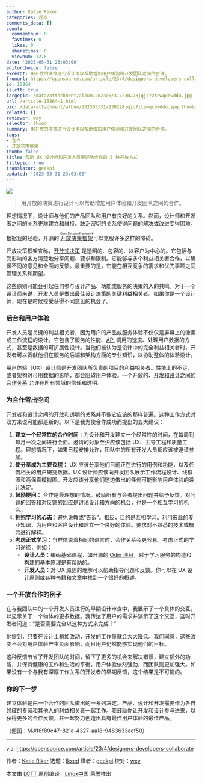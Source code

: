 ```yaml
---
author: Katie Riker
categories: 观点
comments_data: []
count:
  commentnum: 0
  favtimes: 0
  likes: 0
  sharetimes: 0
  viewnum: 1278
date: '2023-05-31 23:03:00'
editorchoice: false
excerpt: 用开放的决策进行设计可以帮助增加用户体验和开发团队之间的合作。
fromurl: https://opensource.com/article/23/4/designers-developers-collaborate
id: 15864
islctt: true
largepic: /data/attachment/album/202305/31/230228jqjc7ztewqcewddu.jpg
url: /article-15864-1.html
pic: /data/attachment/album/202305/31/230228jqjc7ztewqcewddu.jpg.thumb.jpg
related: []
reviewer: wxy
selector: lkxed
summary: 用开放的决策进行设计可以帮助增加用户体验和开发团队之间的合作。
tags:
- 合作
- 开放决策框架
thumb: false
title: 帮助 UX 设计师和开发人员更好地合作的 5 种开放方式
titlepic: true
translator: geekpi
updated: '2023-05-31 23:03:00'
---
```


![](/data/attachment/album/202305/31/230228jqjc7ztewqcewddu.jpg)



> 
> 用开放的决策进行设计可以帮助增加用户体验和开发团队之间的合作。
> 
> 
> 


理想情况下，设计师与他们的产品团队和用户有良好的关系。然而，设计师和开发者之间的关系更难建立和维持。缺乏密切的关系使得问题的解决或改进变得困难。


根据我的经验，开源的 <ruby> <a href="https://opensource.com/open-organization/resources/open-decision-framework">  开放决策框架 </a> <rt>  Open Decision Framework </rt></ruby> 可以克服许多这样的障碍。


开放决策框架宣称，[开放式决策](https://opensource.com/open-organization/20/6/open-management-practices) 是透明的、包容的、以客户为中心的。它包括与受影响的各方清楚地分享问题、要求和限制。它能够与多个利益相关者合作，以确保不同的意见和全面的反馈。最重要的是，它能在相互竞争的需求和优先事项之间管理关系和期望。


这些原则可能会引起任何参与设计产品、功能或服务的决策的人的共鸣。对于一个设计师来说，开发人员是做出最佳设计决策的关键利益相关者。如果你是一个设计师，现在是时候接受获得不同意见的机会了。


### 后台和用户体验


开发人员是关键的利益相关者，因为用户的产品或服务体验不仅仅是屏幕上的像素或工作流程的设计。它包含了服务的性能、[API](https://www.redhat.com/en/topics/api/what-are-application-programming-interfaces?intcmp=7013a000002qLH8AAM) 调用的速度、处理用户数据的方式，甚至是数据的可扩展性设计。当他们被认为是设计中的完全利益相关者时，开发者可以贡献他们在服务的后端和架构方面的专业知识，以协助整体的体验设计。


用户体验（UX）设计师是开发团队所负责的项目的利益相关者。性能上的不足，或者架构对可用数据的影响，都会阻碍用户体验。一个开放的、[开发和设计之间的合作关系](https://www.redhat.com/architect/keycloak-ui-architecture?intcmp=7013a000002qLH8AAM) 允许在所有领域的信任和透明。


### 为合作留出空间


开发者和设计之间的开放和透明的关系并不像它应该的那样普遍。这种工作方式对双方来说可能都是新的。以下是我为使合作成功而提出的五大建议：


1. **建立一个经常性的合作时间**：为设计和开发建立一个经常性的时间，在每周到每月一次之间进行会面。邀请的对象至少应该包括 UX、主导工程和质量工程。理想情况下，如果日程安排允许，团队中的所有开发人员都应该被邀请参加。
2. **使分享成为主要议程：** UX 应该分享他们目前正在进行的用例和功能，以及任何相关的用户研究数据。UX 设计师应该向开发团队展示工作流程设计、线框图和高保真模拟图。开发应该分享他们这边做出的任何可能影响用户体验的设计决定。
3. **鼓励提问：** 合作是最理想的情况。鼓励所有与会者提出问题并给予反馈。对问题的回答和对反馈的回应是讨论设计和方向的机会，也是一个相互学习的机会。
4. **拥抱学习的心态**：避免说教或“告诉”。相反，目的是互相学习。利用彼此的专业知识，为用户和客户设计和建立一个良好的体验。要求对不熟悉的技术或概念进行解释。
5. **考虑正式学习**：当群体说着相同的语言时，合作关系会更容易。考虑正式的学习途径，例如：
	* **设计人员**：编码基础课程，如开源的 [Odin 项目](https://www.theodinproject.com/)，对于学习服务的构造和构建的基本原理是有帮助的。
	* **开发人员**：对 UX 原则的理解可以帮助指导问题和反馈。你可以在 UX 设计原则或各种书籍和文章中找到一个很好的概述。


### 一个开放合作的例子


在与我团队中的一个开发人员进行的早期设计审查中，我展示了一个具体的交互，以显示关于一个物体的更多数据。我传达了用户的需求并演示了这个交互，这时开发者问道：“是否需要完全以这种方式来完成？”


他提到，只要在设计上稍加改动，开发的工作量就会大大降低。我们同意，这些改变不会对用户体验产生负面影响，而且用户仍然能够实现他们的目标。


这种反馈节省了开发团队的时间，留下了更多的机会来解决错误，建立额外的功能，并保持健康的工作和生活的平衡。用户体验依然强劲，而团队则更加强大。如果没有一个与我有深厚工作关系的开发者的早期反馈，这个结果是不可能的。


### 你的下一步


建立体验是由一个合作的团队做出的一系列决定。产品、设计和开发需要作为各自领域的专家和其他人的利益相关者一起工作。我鼓励你让开发和设计参与进来，以获得更多的合作反馈，并一起努力创造出具有最佳用户体验的最佳产品。


（题图：MJ/f8f89c47-821a-4327-aa18-9483633aef50）




---


via: <https://opensource.com/article/23/4/designers-developers-collaborate>


作者：[Katie Riker](https://opensource.com/users/kriker) 选题：[lkxed](https://github.com/lkxed/) 译者：[geekpi](https://github.com/geekpi) 校对：[wxy](https://github.com/wxy)


本文由 [LCTT](https://github.com/LCTT/TranslateProject) 原创编译，[Linux中国](https://linux.cn/) 荣誉推出